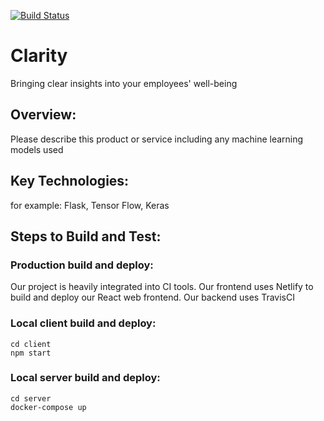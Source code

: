 [![Build Status](https://travis-ci.org/phillipxkang/kim-cheeze.svg?branch=master)](https://travis-ci.org/phillipxkang/kim-cheeze)

# Clarity
Bringing clear insights into your employees' well-being

## Overview:
Please describe this product or service including any machine learning models used

## Key Technologies:
for example: Flask, Tensor Flow, Keras

## Steps to Build and Test:
### Production build and deploy:
Our project is heavily integrated into CI tools. Our frontend uses Netlify to build and deploy our React web frontend. Our backend uses TravisCI 
### Local client build and deploy:
  ```
  cd client
  npm start
  ```
### Local server build and deploy:
  ```
  cd server
  docker-compose up
  ```